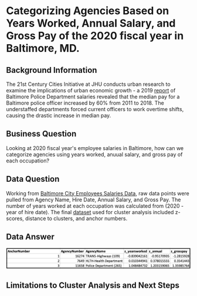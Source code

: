# Categorizing Agencies Based on Years Worked, Annual Salary, and Gross Pay of the 2020 fiscal year in Baltimore, MD. 
## Background Information 

The 21st Century Cities Initiative at JHU conducts urban research to examine the implications of urban economic growth - a 2019 [report](https://21cc.jhu.edu/research/police-overtime-and-baltimore-citys-budget/) of Baltimore Police Department salaries revealed that the median pay for a Baltimore police officer increased by 60% from 2011 to 2018. The understaffed departments forced current officers to work overtime shifts, causing the drastic increase in median pay. 

## Business Question 
Looking at 2020 fiscal year's employee salaries in Baltimore, how can we categorize agencies using years worked, anuual salary, and gross pay of each occupation?
## Data Question 
Working from [Baltimore City Employees Salaries Data](https://data.baltimorecity.gov/City-Government/Baltimore-City-Employees-Salaries/w28m-utix), raw data points were pulled from Agency Name, Hire Date, Annual Salary, and Gross Pay. The number of years worked at each occupation was calculated from (2020 - year of hire date). The final [dataset](cluster_analysis.xlsx) used for cluster analysis included z-scores, distance to clusters, and anchor numbers.
## Data Answer 
![Alt text](cluster-results.png) 
## Limitations to Cluster Analysis and Next Steps

